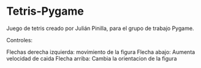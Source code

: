 # Tetris-Pygame

Juego de tetris creado por Julián Pinilla, para el grupo de trabajo Pygame.


Controles:

Flechas derecha izquierda: movimiento de la figura
Flecha abajo: Aumenta velocidad de caida
Flecha arriba: Cambia la orientacion de la figura
